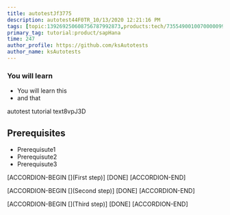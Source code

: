 ```yaml
---
title: autotestJf3775
description: autotest44F0TR_10/13/2020 12:21:16 PM
tags: [topic:139269250608756787992873,products:tech/73554900100700000996,tutorial:experience/advanced]
primary_tag: tutorial:product/sapHana
time: 247
author_profile: https://github.com/ksAutotests
author_name: ksAutotests
---
```

### You will learn
- You will learn this
- and that

autotest tutorial text8vpJ3D

## Prerequisites
- Prerequisute1
- Prerequisute2
- Prerequisute3

[ACCORDION-BEGIN [](First step)]
[DONE]
[ACCORDION-END]

[ACCORDION-BEGIN [](Second step)]
[DONE]
[ACCORDION-END]

[ACCORDION-BEGIN [](Third step)]
[DONE]
[ACCORDION-END]


